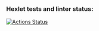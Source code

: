 ### Hexlet tests and linter status:
[![Actions Status](https://github.com/Jumpykot/qa-engineer-project-84/workflows/hexlet-check/badge.svg)](https://github.com/Jumpykot/qa-engineer-project-84/actions)